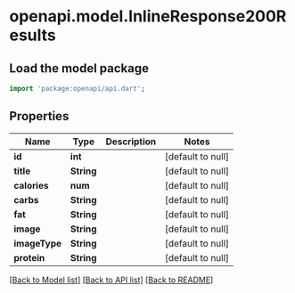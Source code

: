 # openapi.model.InlineResponse200Results

## Load the model package
```dart
import 'package:openapi/api.dart';
```

## Properties
Name | Type | Description | Notes
------------ | ------------- | ------------- | -------------
**id** | **int** |  | [default to null]
**title** | **String** |  | [default to null]
**calories** | **num** |  | [default to null]
**carbs** | **String** |  | [default to null]
**fat** | **String** |  | [default to null]
**image** | **String** |  | [default to null]
**imageType** | **String** |  | [default to null]
**protein** | **String** |  | [default to null]

[[Back to Model list]](../README.md#documentation-for-models) [[Back to API list]](../README.md#documentation-for-api-endpoints) [[Back to README]](../README.md)


